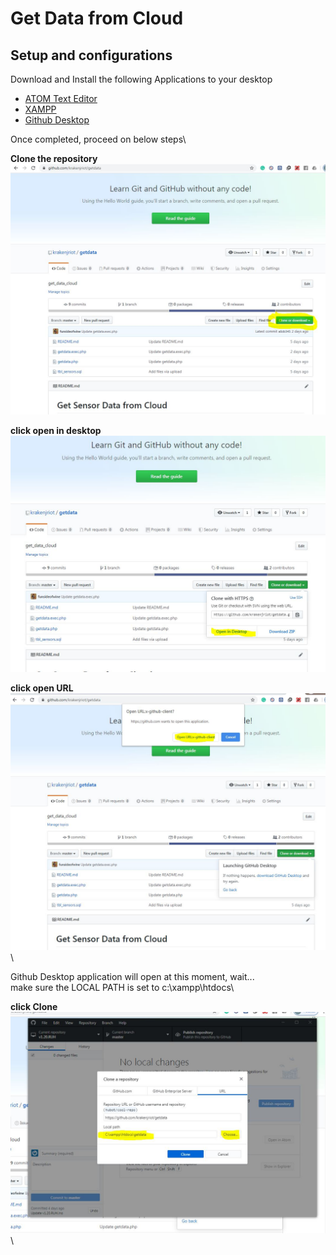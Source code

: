 # Get Data from Cloud

## Setup and configurations

Download and Install the following Applications to your desktop
* <a href="https://atom.io/">ATOM Text Editor</a>
* <a href="https://www.apachefriends.org/index.html">XAMPP</a>
* <a href="https://desktop.github.com/">Github Desktop</a>

Once completed, proceed on below steps\ 

**Clone the repository**\
<img src="https://github.com/krakenjriot/images/blob/master/7.JPG" width=800 />

**click open in desktop**\
<img src="https://github.com/krakenjriot/images/blob/master/8.JPG" width=800 />

**click open URL**\
<img src="https://github.com/krakenjriot/images/blob/master/9.JPG" width=800 />\

Github Desktop application will open at this moment, wait...\
make sure the LOCAL PATH is set to c:\xampp\htdocs\\ 

**click Clone**\
<img src="https://github.com/krakenjriot/images/blob/master/10.JPG" width=800 />\
